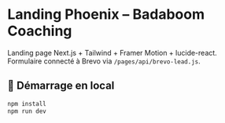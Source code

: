 # Landing Phoenix – Badaboom Coaching

Landing page Next.js + Tailwind + Framer Motion + lucide-react.  
Formulaire connecté à Brevo via `/pages/api/brevo-lead.js`.

## 🚀 Démarrage en local
```bash
npm install
npm run dev
